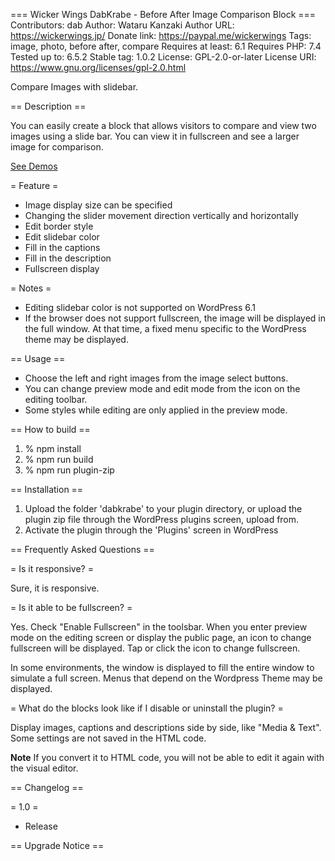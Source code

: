 === Wicker Wings DabKrabe - Before After Image Comparison Block ===
Contributors:      dab
Author:            Wataru Kanzaki
Author URL:        https://wickerwings.jp/
Donate link:       https://paypal.me/wickerwings
Tags:              image, photo, before after, compare
Requires at least: 6.1
Requires PHP:      7.4
Tested up to:      6.5.2
Stable tag:        1.0.2
License:           GPL-2.0-or-later
License URI:       https://www.gnu.org/licenses/gpl-2.0.html

Compare Images with slidebar.

== Description ==

You can easily create a block that allows visitors to compare and view two images using a slide bar. You can view it in fullscreen and see a larger image for comparison.

[See Demos](https://wickerwings.jp/)

= Feature =

* Image display size can be specified
* Changing the slider movement direction vertically and horizontally
* Edit border style
* Edit slidebar color
* Fill in the captions
* Fill in the description
* Fullscreen display

= Notes =

* Editing slidebar color is not supported on WordPress 6.1
* If the browser does not support fullscreen, the image will be displayed in the full window. At that time, a fixed menu specific to the WordPress theme may be displayed.

== Usage ==

- Choose the left and right images from the image select buttons.
- You can change preview mode and edit mode from the icon on the editing toolbar.
- Some styles while editing are only applied in the preview mode.

== How to build ==

1. % npm install
2. % npm run build
3. % npm run plugin-zip

== Installation ==

1. Upload the folder 'dabkrabe' to your plugin directory, or upload the plugin zip file through the WordPress plugins screen, upload from.
2. Activate the plugin through the 'Plugins' screen in WordPress

== Frequently Asked Questions ==

= Is it responsive? =

Sure, it is responsive.

= Is it able to be fullscreen? =

Yes. Check "Enable Fullscreen" in the toolsbar.
When you enter preview mode on the editing screen or display the public page, an icon to change fullscreen will be displayed. Tap or click the icon to change fullscreen.

In some environments, the window is displayed to fill the entire window to simulate a full screen.
Menus that depend on the Wordpress Theme may be displayed.

= What do the blocks look like if I disable or uninstall the plugin? =

Display images, captions and descriptions side by side, like "Media & Text".
Some settings are not saved in the HTML code.

**Note** If you convert it to HTML code, you will not be able to edit it again with the visual editor.

== Changelog ==

= 1.0 =
* Release

== Upgrade Notice ==
